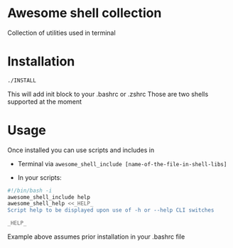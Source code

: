 Awesome shell collection
========================

Collection of utilities used in terminal

Installation
============

```sh
./INSTALL
```

This will add init block to your .bashrc or .zshrc
Those are two shells supported at the moment

Usage
=====

Once installed you can use scripts and includes in

* Terminal via `awesome_shell_include [name-of-the-file-in-shell-libs]`

* In your scripts:

```sh
#!/bin/bash -i
awesome_shell_include help
awesome_shell_help <<_HELP_
Script help to be displayed upon use of -h or --help CLI switches

_HELP_
```

Example above assumes prior installation in your .bashrc file
